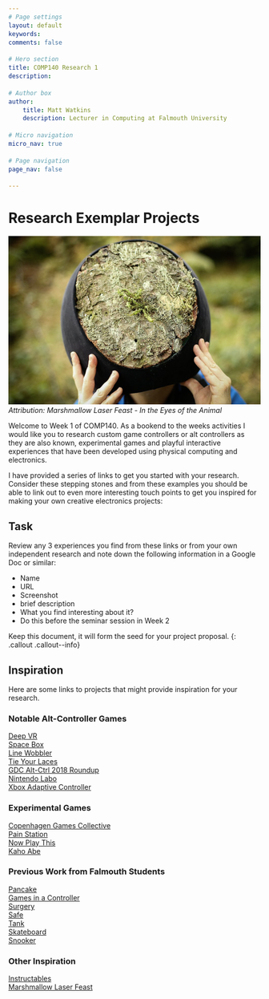 ```yaml
---
# Page settings
layout: default
keywords:
comments: false

# Hero section
title: COMP140 Research 1
description: 

# Author box
author:
    title: Matt Watkins
    description: Lecturer in Computing at Falmouth University

# Micro navigation
micro_nav: true

# Page navigation
page_nav: false
    
---
```


# Research Exemplar Projects

![Marshmallow Laser Feast](images/marshmallow.png)
*Attribution: Marshmallow Laser Feast  - In the Eyes of the Animal*

Welcome to Week 1 of COMP140. As a bookend to the weeks activities I would like you to research custom game controllers or alt controllers as they are also known, experimental games and playful interactive experiences that have been developed using physical computing and electronics. 

I have provided a series of links to get you started with your research. Consider these stepping stones and from these examples you should be able to link out to even more interesting touch points to get you inspired for making your own creative electronics projects:

## Task

Review any 3 experiences you find from these links or from your own independent research and note down the following information in a Google Doc or similar: 

- Name
- URL
- Screenshot
- brief description
- What you find interesting about it?
- Do this before the seminar session in Week 2

Keep this document, it will form the seed for your project proposal.
{: .callout .callout--info}  

## Inspiration

Here are some links to projects that might provide inspiration for your research. 

### Notable Alt-Controller Games 

[Deep VR](https://www.polygon.com/2015/3/2/8133675/deep-vr-meditation)  
[Space Box](https://www.gamasutra.com/view/news/290700/ALTCTRLGDC_Showcase_Spacebox.php)  
[Line Wobbler](http://wobblylabs.com/projects/wobble)  
[Tie Your Laces](https://twitter.com/wethrowswitches/status/1181557419199094784)  
[GDC Alt-Ctrl 2018 Roundup](https://www.gamasutra.com/altctrlgdc2018)  
[Nintendo Labo](https://www.nintendo.co.uk/Nintendo-Labo/NintendoLabo-1328637.html)   
[Xbox Adaptive Controller](https://www.microsoft.com/en-gb/p/xbox-adaptive-controller/8nsdbhz1n3d8)  

### Experimental Games

[Copenhagen Games Collective](http://www.copenhagengamecollective.org/)  
[Pain Station](https://www.fursr.com/projects/painstation-2-5)  
[Now Play This](https://nowplaythis.net/history/)  
[Kaho Abe](https://kahoabe.net/portfolio/)  

### Previous Work from Falmouth Students

[Pancake](https://youtu.be/36qeLNNPf7M)  
[Games in a Controller](https://youtu.be/Oqrn3l64mBM)  
[Surgery](https://youtu.be/LiTpkKHJizA)  
[Safe](https://youtu.be/X4wB3AakSvA)  
[Tank](https://youtu.be/AL3LrcRskig)  
[Skateboard](https://youtu.be/Wj4EbOyUejE)  
[Snooker](https://youtu.be/4XFZ4PMoPTE)   

### Other Inspiration

[Instructables](https://www.instructables.com/howto/games/)  
[Marshmallow Laser Feast](https://www.marshmallowlaserfeast.com/)  

